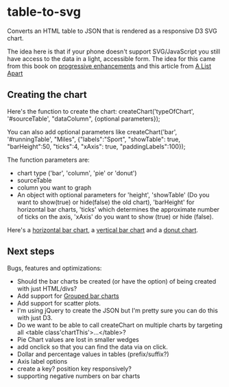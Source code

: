 table-to-svg
============

Converts an HTML table to JSON that is rendered as a responsive D3 SVG chart.

The idea here is that if your phone doesn't support SVG/JavaScript you still have access to the data in a light, accessible form. The idea for this came from this book on [progressive enhancements](http://filamentgroup.com/dwpe/) and this article from [A List Apart](http://alistapart.com/article/svg-with-a-little-help-from-raphael#section5)

## Creating the chart
Here's the function to create the chart:
createChart('typeOfChart', '#sourceTable', "dataColumn", {optional parameters});

You can also add optional parameters like
createChart('bar', '#runningTable', "Miles", {"labels":"Sport", "showTable": true, "barHeight":50, "ticks":4, "xAxis": true, "paddingLabels":100});

The function parameters are:
* chart type ('bar', 'column', 'pie' or 'donut')
* sourceTable
* column you want to graph
* An object with optional parameters for 'height', 'showTable' (Do you want to show(true) or hide(false) the old chart), 'barHeight' for horizontal bar charts, 'ticks' which determines the approximate number of ticks on the axis, 'xAxis' do you want to show (true) or hide (false).

Here's a [horizontal bar chart](http://54.243.239.169/brian/storytelling/tableToSVG_bar.html), a [vertical bar chart](http://54.243.239.169/brian/storytelling/tableToSVG.html) and a [donut chart](http://54.243.239.169/brian/storytelling/tableToSVG_donut.html).

## Next steps
Bugs, features and optimizations:
* Should the bar charts be created (or have the option) of being created with just HTML/divs?
* Add support for [Grouped bar charts](http://bl.ocks.org/mbostock/3887051)
* Add support for scatter plots.
* I'm using jQuery to create the JSON but I'm pretty sure you can do this with just D3.
* Do we want to be able to call createChart on multiple charts by targeting all &lt;table class'chartThis'&gt;...&lt;/table&gt;?
* Pie Chart values are lost in smaller wedges
* add onclick so that you can find the data via on click.
* Dollar and percentage values in tables (prefix/suffix?)
* Axis label options
* create a key? position key responsively?
* supporting negative numbers on bar charts
